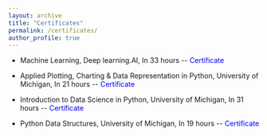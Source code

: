 ```yaml
---
layout: archive
title: "Certificates"
permalink: /certificates/
author_profile: true
---
```


- Machine Learning, Deep learning.AI, In 33 hours
-- <a href="https://coursera.org/share/96dadeac993c7f3c71e8008c7a91542c" target="_blank" style="color:#0000FF; text-decoration:none;">Certificate</a>

- Applied Plotting, Charting & Data Representation in Python, University of Michigan, In 21 hours
-- <a href="https://coursera.org/share/58efd8277d8a1d05169ff44be8cacbff" target="_blank" style="color:#0000FF; text-decoration:none;">Certificate</a>

- Introduction to Data Science in Python, University of Michigan, In 31 hours
-- <a href="https://coursera.org/share/66d7f0c4994f83d93cdc2b97c8c218a8" target="_blank" style="color:#0000FF; text-decoration:none;">Certificate</a>

- Python Data Structures, University of Michigan, In 19 hours
-- <a href="https://coursera.org/share/917cfdd92fb0fb8fe2210f5d5e1aa5af" target="_blank" style="color:#0000FF; text-decoration:none;">Certificate</a>
